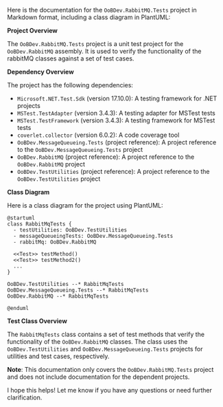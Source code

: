 Here is the documentation for the `OoBDev.RabbitMQ.Tests` project in Markdown format, including a class diagram in PlantUML:

**Project Overview**

The `OoBDev.RabbitMQ.Tests` project is a unit test project for the `OoBDev.RabbitMQ` assembly. It is used to verify the functionality of the rabbitMQ classes against a set of test cases.

**Dependency Overview**

The project has the following dependencies:

* `Microsoft.NET.Test.Sdk` (version 17.10.0): A testing framework for .NET projects
* `MSTest.TestAdapter` (version 3.4.3): A testing adapter for MSTest tests
* `MSTest.TestFramework` (version 3.4.3): A testing framework for MSTest tests
* `coverlet.collector` (version 6.0.2): A code coverage tool
* `OoBDev.MessageQueueing.Tests` (project reference): A project reference to the `OoBDev.MessageQueueing.Tests` project
* `OoBDev.RabbitMQ` (project reference): A project reference to the `OoBDev.RabbitMQ` project
* `OoBDev.TestUtilities` (project reference): A project reference to the `OoBDev.TestUtilities` project

**Class Diagram**

Here is a class diagram for the project using PlantUML:
```plantuml
@startuml
class RabbitMqTests {
  - testUtilities: OoBDev.TestUtilities
  - messageQueueingTests: OoBDev.MessageQueueing.Tests
  - rabbitMq: OoBDev.RabbitMQ

  <<Test>> testMethod()
  <<Test>> testMethod2()
  ...
}

OoBDev.TestUtilities --* RabbitMqTests
OoBDev.MessageQueueing.Tests --* RabbitMqTests
OoBDev.RabbitMQ --* RabbitMqTests

@enduml
```
**Test Class Overview**

The `RabbitMqTests` class contains a set of test methods that verify the functionality of the `OoBDev.RabbitMQ` classes. The class uses the `OoBDev.TestUtilities` and `OoBDev.MessageQueueing.Tests` projects for utilities and test cases, respectively.

**Note**: This documentation only covers the `OoBDev.RabbitMQ.Tests` project and does not include documentation for the dependent projects.

I hope this helps! Let me know if you have any questions or need further clarification.